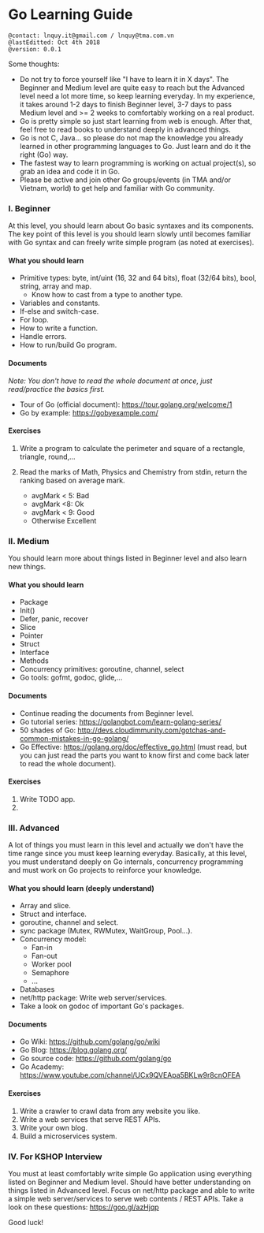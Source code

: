 # Go Learning Guide

```
@contact: lnquy.it@gmail.com / lnquy@tma.com.vn
@lastEditted: Oct 4th 2018
@version: 0.0.1
```

Some thoughts:

- Do not try to force yourself like "I have to learn it in X days". The Beginner and Medium level are quite easy to reach but the Advanced level need a lot more time, so keep learning everyday.
  In my experience, it takes around 1-2 days to finish Beginner level, 3-7 days to pass Medium level and >= 2 weeks to comfortably working on a real product.
- Go is pretty simple so just start learning from web is enough. After that, feel free to read books to understand deeply in advanced things.
- Go is not C, Java... so please do not map the knowledge you already learned in other programming languages to Go. Just learn and do it the right (Go) way.
- The fastest way to learn programming is working on actual project(s), so grab an idea and code it in Go.
- Please be active and join other Go groups/events (in TMA and/or Vietnam, world) to get help and familiar with Go community.

### I.  Beginner

At this level, you should learn about Go basic syntaxes and its components. 
The key point of this level is you should learn slowly until becomes familiar with Go syntax and can freely write simple program (as noted at exercises).

#### What you should learn

- Primitive types: byte, int/uint (16, 32 and 64 bits), float (32/64 bits), bool, string, array and map.
  - Know how to cast from a type to another type.
- Variables and constants.
- If-else and switch-case.
- For loop.
- How to write a function.
- Handle errors.
- How to run/build Go program.

#### Documents

*Note: You don't have to read the whole document at once, just read/practice the basics first.*

- Tour of Go (official document): https://tour.golang.org/welcome/1
- Go by example: https://gobyexample.com/

#### Exercises

1. Write a program to calculate the perimeter and square of a rectangle, triangle, round,...

2. Read the marks of Math, Physics and Chemistry from stdin, return the ranking based on average mark.
   - avgMark < 5: Bad
   - avgMark <8: Ok
   - avgMark < 9: Good
   - Otherwise Excellent

### II. Medium

You should learn more about things listed in Beginner level and also learn new things.

#### What you should learn

- Package
- Init()
- Defer, panic, recover
- Slice
- Pointer
- Struct
- Interface
- Methods
- Concurrency primitives: goroutine, channel, select
- Go tools: gofmt, godoc, glide,...

#### Documents

- Continue reading the documents from Beginner level.
- Go tutorial series: https://golangbot.com/learn-golang-series/
- 50 shades of Go: http://devs.cloudimmunity.com/gotchas-and-common-mistakes-in-go-golang/
- Go Effective: https://golang.org/doc/effective_go.html (must read, but you can just read the parts you want to know first and come back later to read the whole document).

#### Exercises

1. Write TODO app.
2. 

### III. Advanced

A lot of things you must learn in this level and actually we don't have the time range since you must keep learning everyday.
Basically, at this level, you must understand deeply on Go internals, concurrency programming and must work on Go projects to reinforce your knowledge.

#### What you should learn (deeply understand)

- Array and slice.
- Struct and interface.
- goroutine, channel and select.
- sync package (Mutex, RWMutex, WaitGroup, Pool...).
- Concurrency model:
  - Fan-in
  - Fan-out
  - Worker pool
  - Semaphore
  - ...
- Databases
- net/http package: Write web server/services.
- Take a look on godoc of important Go's packages.

#### Documents

- Go Wiki: https://github.com/golang/go/wiki
- Go Blog: https://blog.golang.org/
- Go source code: https://github.com/golang/go
- Go Academy: https://www.youtube.com/channel/UCx9QVEApa5BKLw9r8cnOFEA

#### Exercises

1. Write a crawler to crawl data from any website you like.
2. Write a web services that serve REST APIs.
3. Write your own blog.
4. Build a microservices system.

### IV. For KSHOP Interview

You must at least comfortably write simple Go application using everything listed on Beginner and Medium level.
Should have better understanding on things listed in Advanced level.
Focus on net/http package and able to write a simple web server/services to serve web contents / REST APIs.
Take a look on these questions: https://goo.gl/azHjqp

Good luck!
